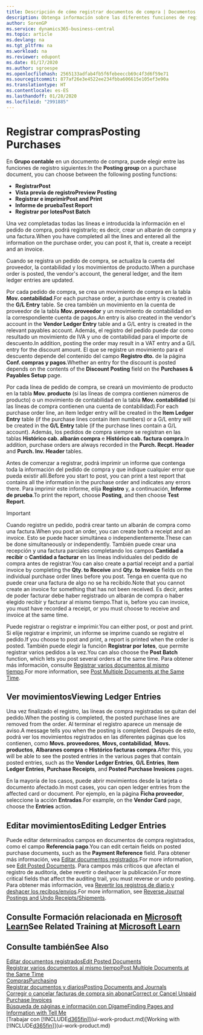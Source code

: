 ```yaml
---
title: Descripción de cómo registrar documentos de compra | Documentos de Microsoft
description: Obtenga información sobre las diferentes funciones de registro para registrar documentos de compra y cómo puede actualizar los documentos registrados.
author: SorenGP
ms.service: dynamics365-business-central
ms.topic: article
ms.devlang: na
ms.tgt_pltfrm: na
ms.workload: na
ms.reviewer: edupont
ms.date: 01/17/2020
ms.author: sgroespe
ms.openlocfilehash: 2565133adfab4fb5f6febeeccb69c4f3d6f59e71
ms.sourcegitcommit: 877af26e3e4522ee234fbba606615e105ef3e90a
ms.translationtype: HT
ms.contentlocale: es-ES
ms.lasthandoff: 01/28/2020
ms.locfileid: "2991885"
---
```

# <a name="posting-purchases"></a><span data-ttu-id="84d1e-103">Registrar compras</span><span class="sxs-lookup"><span data-stu-id="84d1e-103">Posting Purchases</span></span>
<span data-ttu-id="84d1e-104">En **Grupo contable** en un documento de compra, puede elegir entre las funciones de registro siguientes:</span><span class="sxs-lookup"><span data-stu-id="84d1e-104">In the **Posting group** on a purchase document, you can choose between the following posting functions:</span></span>

* <span data-ttu-id="84d1e-105">**Registrar**</span><span class="sxs-lookup"><span data-stu-id="84d1e-105">**Post**</span></span>
* <span data-ttu-id="84d1e-106">**Vista previa de registro**</span><span class="sxs-lookup"><span data-stu-id="84d1e-106">**Preview Posting**</span></span>
* <span data-ttu-id="84d1e-107">**Registrar e imprimir**</span><span class="sxs-lookup"><span data-stu-id="84d1e-107">**Post and Print**</span></span>
* <span data-ttu-id="84d1e-108">**Informe de prueba**</span><span class="sxs-lookup"><span data-stu-id="84d1e-108">**Test Report**</span></span>
* <span data-ttu-id="84d1e-109">**Registrar por lotes**</span><span class="sxs-lookup"><span data-stu-id="84d1e-109">**Post Batch**</span></span>

<span data-ttu-id="84d1e-110">Una vez completadas todas las líneas e introducida la información en el pedido de compra, podrá registrarlo; es decir, crear un albarán de compra y una factura.</span><span class="sxs-lookup"><span data-stu-id="84d1e-110">When you have completed all the lines and entered all the information on the purchase order, you can post it, that is, create a receipt and an invoice.</span></span>

<span data-ttu-id="84d1e-111">Cuando se registra un pedido de compra, se actualiza la cuenta del proveedor, la contabilidad y los movimientos de producto.</span><span class="sxs-lookup"><span data-stu-id="84d1e-111">When a purchase order is posted, the vendor's account, the general ledger, and the item ledger entries are updated.</span></span>

<span data-ttu-id="84d1e-112">Por cada pedido de compra, se crea un movimiento de compra en la tabla **Mov. contabilidad**.</span><span class="sxs-lookup"><span data-stu-id="84d1e-112">For each purchase order, a purchase entry is created in the **G/L Entry** table.</span></span> <span data-ttu-id="84d1e-113">Se crea también un movimiento en la cuenta de proveedor de la tabla **Mov. proveedor** y un movimiento de contabilidad en la correspondiente cuenta de pagos.</span><span class="sxs-lookup"><span data-stu-id="84d1e-113">An entry is also created in the vendor's account in the **Vendor Ledger Entry** table and a G/L entry is created in the relevant payables account.</span></span> <span data-ttu-id="84d1e-114">Además, el registro del pedido puede dar como resultado un movimiento de IVA y uno de contabilidad para el importe de descuento.</span><span class="sxs-lookup"><span data-stu-id="84d1e-114">In addition, posting the order may result in a VAT entry and a G/L entry for the discount amount.</span></span> <span data-ttu-id="84d1e-115">El que se registre un movimiento para el descuento depende del contenido del campo **Registro dto.** de la página **Conf. compras y pagos**.</span><span class="sxs-lookup"><span data-stu-id="84d1e-115">Whether an entry for the discount is posted depends on the contents of the **Discount Posting** field on the **Purchases & Payables Setup** page.</span></span>

<span data-ttu-id="84d1e-116">Por cada línea de pedido de compra, se creará un movimiento de producto en la tabla **Mov. producto** (si las líneas de compra contienen números de producto) o un movimiento de contabilidad en la tabla **Mov. contabilidad** (si las líneas de compra contienen una cuenta de contabilidad).</span><span class="sxs-lookup"><span data-stu-id="84d1e-116">For each purchase order line, an item ledger entry will be created in the **Item Ledger Entry** table (if the purchase lines contain item numbers) or a G/L entry will be created in the **G/L Entry** table (if the purchase lines contain a G/L account).</span></span> <span data-ttu-id="84d1e-117">Además, los pedidos de compra siempre se registran en las tablas **Histórico cab. albarán compra** e **Histórico cab. factura compra**.</span><span class="sxs-lookup"><span data-stu-id="84d1e-117">In addition, purchase orders are always recorded in the **Purch. Recpt. Header** and **Purch. Inv. Header** tables.</span></span>

<span data-ttu-id="84d1e-118">Antes de comenzar a registrar, podrá imprimir un informe que contenga toda la información del pedido de compra y que indique cualquier error que pueda existir allí.</span><span class="sxs-lookup"><span data-stu-id="84d1e-118">Before you start to post, you can print a test report that contains all the information in the purchase order and indicates any errors there.</span></span> <span data-ttu-id="84d1e-119">Para imprimir este informe, elija **Registro** y, a continuación, **Informe de prueba**.</span><span class="sxs-lookup"><span data-stu-id="84d1e-119">To print the report, choose **Posting**, and then choose **Test Report**.</span></span>

> [!IMPORTANT]  
>   <span data-ttu-id="84d1e-120">Cuando registre un pedido, podrá crear tanto un albarán de compra como una factura.</span><span class="sxs-lookup"><span data-stu-id="84d1e-120">When you post an order, you can create both a receipt and an invoice.</span></span> <span data-ttu-id="84d1e-121">Esto se puede hacer simultánea o independientemente.</span><span class="sxs-lookup"><span data-stu-id="84d1e-121">These can be done simultaneously or independently.</span></span> <span data-ttu-id="84d1e-122">También puede crear una recepción y una factura parciales completando los campos **Cantidad a recibir** o **Cantidad a facturar** en las líneas individuales del pedido de compra antes de registrar.</span><span class="sxs-lookup"><span data-stu-id="84d1e-122">You can also create a partial receipt and a partial invoice by completing the **Qty. to Receive** and **Qty. to Invoice** fields on the individual purchase order lines before you post.</span></span> <span data-ttu-id="84d1e-123">Tenga en cuenta que no puede crear una factura de algo no se ha recibido.</span><span class="sxs-lookup"><span data-stu-id="84d1e-123">Note that you cannot create an invoice for something that has not been received.</span></span> <span data-ttu-id="84d1e-124">Es decir, antes de poder facturar debe haber registrado un albarán de compra o haber elegido recibir y facturar al mismo tiempo.</span><span class="sxs-lookup"><span data-stu-id="84d1e-124">That is, before you can invoice, you must have recorded a receipt, or you must choose to receive and invoice at the same time.</span></span>

<span data-ttu-id="84d1e-125">Puede registrar o registrar e imprimir.</span><span class="sxs-lookup"><span data-stu-id="84d1e-125">You can either post, or post and print.</span></span> <span data-ttu-id="84d1e-126">Si elije registrar e imprimir, un informe se imprime cuando se registre el pedido.</span><span class="sxs-lookup"><span data-stu-id="84d1e-126">If you choose to post and print, a report is printed when the order is posted.</span></span> <span data-ttu-id="84d1e-127">También puede elegir la función **Registrar por lotes**, que permite registrar varios pedidos a la vez.</span><span class="sxs-lookup"><span data-stu-id="84d1e-127">You can also choose the **Post Batch** function, which lets you post several orders at the same time.</span></span> <span data-ttu-id="84d1e-128">Para obtener más información, consulte [Registrar varios documentos al mismo tiempo](ui-batch-posting.md).</span><span class="sxs-lookup"><span data-stu-id="84d1e-128">For more information, see [Post Multiple Documents at the Same Time](ui-batch-posting.md).</span></span>

## <a name="viewing-ledger-entries"></a><span data-ttu-id="84d1e-129">Ver movimientos</span><span class="sxs-lookup"><span data-stu-id="84d1e-129">Viewing Ledger Entries</span></span>
<span data-ttu-id="84d1e-130">Una vez finalizado el registro, las líneas de compra registradas se quitan del pedido.</span><span class="sxs-lookup"><span data-stu-id="84d1e-130">When the posting is completed, the posted purchase lines are removed from the order.</span></span> <span data-ttu-id="84d1e-131">Al terminar el registro aparece un mensaje de aviso.</span><span class="sxs-lookup"><span data-stu-id="84d1e-131">A message tells you when the posting is completed.</span></span> <span data-ttu-id="84d1e-132">Después de esto, podrá ver los movimientos registrados en las diferentes páginas que los contienen, como **Movs. proveedores**, **Movs, contabilidad**, **Movs. productos**, **Albaranes compra** e **Histórico facturas compra**.</span><span class="sxs-lookup"><span data-stu-id="84d1e-132">After this, you will be able to see the posted entries in the various pages that contain posted entries, such as the **Vendor Ledger Entries**, **G/L Entries**, **Item Ledger Entries**, **Purchase Receipts**, and **Posted Purchase Invoices** pages.</span></span>

<span data-ttu-id="84d1e-133">En la mayoría de los casos, puede abrir movimientos desde la tarjeta o documento afectado.</span><span class="sxs-lookup"><span data-stu-id="84d1e-133">In most cases, you can open ledger entries from the affected card or document.</span></span> <span data-ttu-id="84d1e-134">Por ejemplo, en la página **Ficha proveedor**, seleccione la acción **Entradas**.</span><span class="sxs-lookup"><span data-stu-id="84d1e-134">For example, on the **Vendor Card** page, choose the **Entries** action.</span></span>

## <a name="editing-ledger-entries"></a><span data-ttu-id="84d1e-135">Editar movimientos</span><span class="sxs-lookup"><span data-stu-id="84d1e-135">Editing Ledger Entries</span></span>
<span data-ttu-id="84d1e-136">Puede editar determinados campos en documentos de compra registrados, como el campo **Referencia pago**.</span><span class="sxs-lookup"><span data-stu-id="84d1e-136">You can edit certain fields on posted purchase documents, such as the **Payment Reference** field.</span></span> <span data-ttu-id="84d1e-137">Para obtener más información, vea [Editar documentos registrados](across-edit-posted-document.md).</span><span class="sxs-lookup"><span data-stu-id="84d1e-137">For more information, see [Edit Posted Documents](across-edit-posted-document.md).</span></span> <span data-ttu-id="84d1e-138">Para campos más críticos que afectan el registro de auditoría, debe revertir o deshacer la publicación.</span><span class="sxs-lookup"><span data-stu-id="84d1e-138">For more critical fields that affect the auditing trail, you must reverse or undo posting.</span></span> <span data-ttu-id="84d1e-139">Para obtener más información, vea [Revertir los registros de diario y deshacer los recibos/envíos](finance-how-reverse-journal-posting.md).</span><span class="sxs-lookup"><span data-stu-id="84d1e-139">For more information, see [Reverse Journal Postings and Undo Receipts/Shipments](finance-how-reverse-journal-posting.md).</span></span> 

## <a name="see-related-training-at-microsoft-learnlearnmodulesreceive-invoice-dynamics-d365-business-centralindex"></a><span data-ttu-id="84d1e-140">Consulte Formación relacionada en [Microsoft Learn](/learn/modules/receive-invoice-dynamics-d365-business-central/index)</span><span class="sxs-lookup"><span data-stu-id="84d1e-140">See Related Training at [Microsoft Learn](/learn/modules/receive-invoice-dynamics-d365-business-central/index)</span></span>

## <a name="see-also"></a><span data-ttu-id="84d1e-141">Consulte también</span><span class="sxs-lookup"><span data-stu-id="84d1e-141">See Also</span></span>
[<span data-ttu-id="84d1e-142">Editar documentos registrados</span><span class="sxs-lookup"><span data-stu-id="84d1e-142">Edit Posted Documents</span></span>](across-edit-posted-document.md)  
[<span data-ttu-id="84d1e-143">Registrar varios documentos al mismo tiempo</span><span class="sxs-lookup"><span data-stu-id="84d1e-143">Post Multiple Documents at the Same Time</span></span>](ui-batch-posting.md)  
[<span data-ttu-id="84d1e-144">Compras</span><span class="sxs-lookup"><span data-stu-id="84d1e-144">Purchasing</span></span>](purchasing-manage-purchasing.md)  
[<span data-ttu-id="84d1e-145">Registrar documentos y diarios</span><span class="sxs-lookup"><span data-stu-id="84d1e-145">Posting Documents and Journals</span></span>](ui-post-documents-journals.md)  
[<span data-ttu-id="84d1e-146">Corregir o cancelar facturas de compra sin abonar</span><span class="sxs-lookup"><span data-stu-id="84d1e-146">Correct or Cancel Unpaid Purchase Invoices</span></span>](purchasing-how-correct-cancel-unpaid-purchase-invoices.md)  
[<span data-ttu-id="84d1e-147">Búsqueda de páginas e información con Dígame</span><span class="sxs-lookup"><span data-stu-id="84d1e-147">Finding Pages and Information with Tell Me</span></span>](ui-search.md)  
<span data-ttu-id="84d1e-148">[Trabajar con [!INCLUDE[d365fin](includes/d365fin_md.md)]](ui-work-product.md)</span><span class="sxs-lookup"><span data-stu-id="84d1e-148">[Working with [!INCLUDE[d365fin](includes/d365fin_md.md)]](ui-work-product.md)</span></span>
